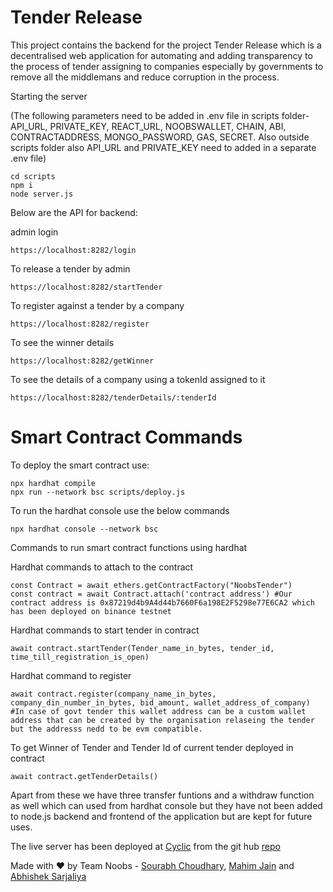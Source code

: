 # Tender Release

This project contains the backend for the project Tender Release which is a decentralised web application for automating and adding transparency to the process of tender assigning to companies especially by governments to remove all the middlemans and reduce corruption in the process.

Starting the server

(The following parameters need to be added in .env file in scripts folder- API_URL, PRIVATE_KEY, REACT_URL, NOOBSWALLET, CHAIN, ABI, CONTRACTADDRESS, MONGO_PASSWORD, GAS, SECRET. Also outside scripts folder also API_URL and PRIVATE_KEY need to added in a separate .env file)
```starting the server
cd scripts
npm i
node server.js
```

Below are the API for backend:

admin login

```admin login
https://localhost:8282/login
```

To release a tender by admin

```To release a tender by admin
https://localhost:8282/startTender
```

To register against a tender by a company

```To register against a tender by a company
https://localhost:8282/register
```

To see the winner details

```To see the winner details
https://localhost:8282/getWinner
```

To see the details of a company using a tokenId assigned to it

```To see the details of a company using a tokenId assigned to it
https://localhost:8282/tenderDetails/:tenderId
```

# Smart Contract Commands

To deploy the smart contract use:

```deploying smart contract
npx hardhat compile
npx run --network bsc scripts/deploy.js
```

To run the hardhat console use the below commands

``` running hardhat console
npx hardhat console --network bsc
```
Commands to run smart contract functions using hardhat

Hardhat commands to attach to the contract

``` Hardhat commands to attach to the contract
const Contract = await ethers.getContractFactory("NoobsTender")
const contract = await Contract.attach('contract address') #Our contract address is 0x87219d4b9A4d44b7660F6a198E2F5298e77E6CA2 which has been deployed on binance testnet
```

Hardhat commands to start tender in contract

``` Hardhat command to start tender in contract
await contract.startTender(Tender_name_in_bytes, tender_id, time_till_registration_is_open)
```

Hardhat command to register

``` Hardhat command to register
await contract.register(company_name_in_bytes, company_din_number_in_bytes, bid_amount, wallet_address_of_company) 
#In case of govt tender this wallet address can be a custom wallet address that can be created by the organisation relaseing the tender but the addresss nedd to be evm compatible.
```

To get Winner of Tender and Tender Id of current tender deployed in contract

``` To get Winner of Tender and Tender Id of current tender deployed in contract
await contract.getTenderDetails()
```

Apart from these we have three transfer funtions and a withdraw function as well which can used from hardhat console but they have not been added to node.js backend and frontend of the application but are kept for future uses.

The live server has been deployed at [Cyclic](https://app.cyclic.sh/) from the git hub [repo](https://github.com/SD-IITKGP/starter-micro-api)

Made with ❤️ by Team Noobs - [Sourabh Choudhary](https://github.com/SD-IITKGP), [Mahim Jain](https://github.com/jainmahim) and [Abhishek Sarjaliya](https://github.com/Abhi21sar)
